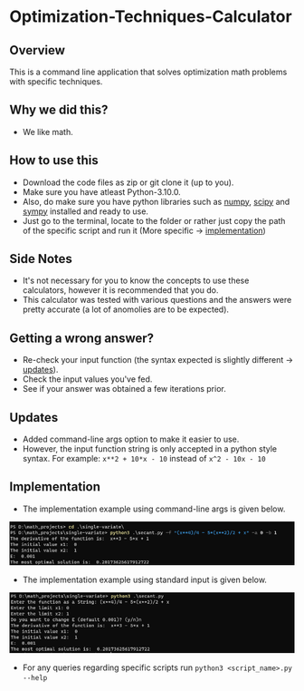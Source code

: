 # Optimization-Techniques-Calculator
## Overview 
   This is a command line application that solves optimization math problems with specific techniques.
## Why we did this?
   * We like math.
## How to use this
   * Download the code files as zip or git clone it (up to you).
   * Make sure you have atleast Python-3.10.0.
   * Also, do make sure you have python libraries such as [numpy](https://numpy.org/), [scipy](https://scipy.org/) and [sympy](https://www.sympy.org/en/index.html) installed and        ready to use.
   * Just go to the terminal, locate to the folder or rather just copy the path of the specific script and run it (More specific -> [implementation](#Implementation))

## Side Notes
   * It's not necessary for you to know the concepts to use these calculators, however it is recommended that you do.
   * This calculator was tested with various questions and the answers were pretty accurate (a lot of anomolies are to be expected).
   
## Getting a wrong answer?
   * Re-check your input function (the syntax expected is slightly different -> [updates](#Updates)).
   * Check the input values you've fed. 
   * See if your answer was obtained a few iterations prior.

## Updates
   * Added command-line args option to make it easier to use.
   * However, the input function string is only accepted in a python style syntax. For example: `x**2 + 10*x - 10` instead of `x^2 - 10x - 10` 
   
## Implementation 
   * The implementation example using command-line args is given below.

   ![implementation1](https://github.com/MinatoNamikaze02/Optimization-Techniques-Calculator/blob/master/assets/imp_example1.png)
   * The implementation example using standard input is given below.

   ![implementation2](https://github.com/MinatoNamikaze02/Optimization-Techniques-Calculator/blob/master/assets/imp_example2.png)
   
   * For any queries regarding specific scripts run `python3 <script_name>.py --help`
 

